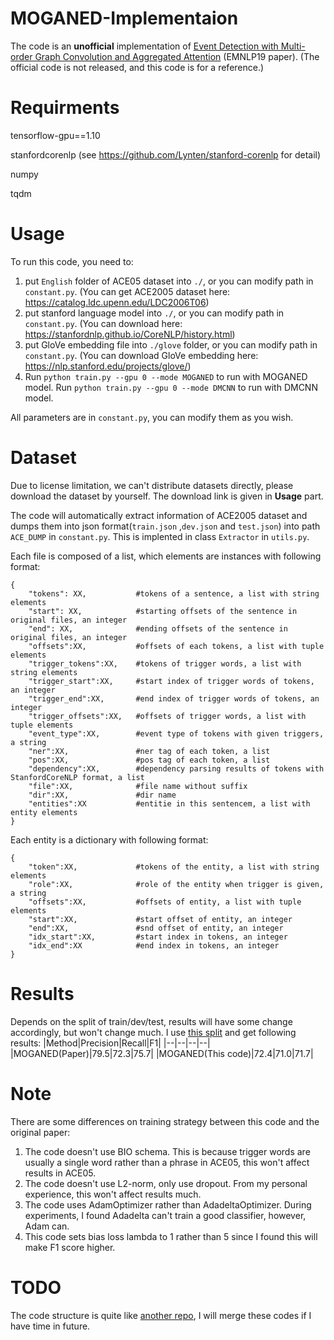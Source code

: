 # MOGANED-Implementaion
The code is an **unofficial** implementation of [Event Detection with Multi-order Graph Convolution and Aggregated Attention](https://www.aclweb.org/anthology/D19-1582/) (EMNLP19 paper). (The official code is not released, and this code is for a reference.)

# Requirments
tensorflow-gpu==1.10

stanfordcorenlp (see https://github.com/Lynten/stanford-corenlp for detail)

numpy

tqdm

# Usage
To run this code, you need to:
1. put ```English``` folder of ACE05 dataset into ```./```, or you can modify path in ```constant.py```. (You can get ACE2005 dataset here: https://catalog.ldc.upenn.edu/LDC2006T06)
2. put stanford language model into ```./```, or you can modify path in ```constant.py```. (You can download here: https://stanfordnlp.github.io/CoreNLP/history.html)
3. put GloVe embedding file into ```./glove``` folder, or you can modify path in ```constant.py```. (You can download GloVe embedding here: https://nlp.stanford.edu/projects/glove/)
4. Run ```python train.py --gpu 0 --mode MOGANED``` to run with MOGANED model.  Run ```python train.py --gpu 0 --mode DMCNN``` to run with DMCNN model.

All parameters are in ```constant.py```, you can modify them as you wish.

# Dataset
Due to license limitation, we can't distribute datasets directly, please download the dataset by yourself. The download link is given in **Usage** part.

The code will automatically extract information of ACE2005 dataset and dumps them into json format(```train.json``` ,```dev.json``` and ```test.json```) into path ```ACE_DUMP``` in ```constant.py```. This is implented in class ```Extractor``` in ```utils.py```.

Each file is composed of a list, which elements are instances with following format:
```
{
    "tokens": XX,           #tokens of a sentence, a list with string elements
    "start": XX,            #starting offsets of the sentence in original files, an integer
    "end": XX,              #ending offsets of the sentence in original files, an integer
    "offsets":XX,           #offsets of each tokens, a list with tuple elements
    "trigger_tokens":XX,    #tokens of trigger words, a list with string elements
    "trigger_start":XX,     #start index of trigger words of tokens, an integer
    "trigger_end":XX,       #end index of trigger words of tokens, an integer
    "trigger_offsets":XX,   #offsets of trigger words, a list with tuple elements
    "event_type":XX,        #event type of tokens with given triggers, a string
    "ner":XX,               #ner tag of each token, a list
    "pos":XX,               #pos tag of each token, a list
    "dependency":XX,        #dependency parsing results of tokens with StanfordCoreNLP format, a list
    "file":XX,              #file name without suffix
    "dir":XX,               #dir name
    "entities":XX           #entitie in this sentencem, a list with entity elements
}
```


Each entity is a dictionary with following format:
```
{
    "token":XX,             #tokens of the entity, a list with string elements
    "role":XX,              #role of the entity when trigger is given, a string
    "offsets":XX,           #offsets of entity, a list with tuple elements
    "start":XX,             #start offset of entity, an integer
    "end":XX,               #snd offset of entity, an integer
    "idx_start":XX,         #start index in tokens, an integer
    "idx_end":XX            #end index in tokens, an integer
}
```
# Results
Depends on the split of train/dev/test, results will have some change accordingly, but won't change much.
I use [this split](https://github.com/thunlp/HMEAE/blob/master/logs/split.json) and get following results:
|Method|Precision|Recall|F1|
|--|--|--|--|
|MOGANED(Paper)|79.5|72.3|75.7|
|MOGANED(This code)|72.4|71.0|71.7|

# Note
There are some differences on training strategy between this code and the original paper:
1. The code doesn't use BIO schema. This is because trigger words are usually a single word rather than a phrase in ACE05, this won't affect results in ACE05.
2. The code doesn't use L2-norm, only use dropout. From my personal experience, this won't affect results much. 
3. The code uses AdamOptimizer rather than AdadeltaOptimizer. During experiments, I found Adadelta can't train a good classifier, however, Adam can. 
4. This code sets bias loss lambda to 1 rather than 5 since I found this will make F1 score higher.

# TODO
The code structure is quite like [another repo](https://github.com/thunlp/HMEAE), I will merge these codes if I have time in future.
